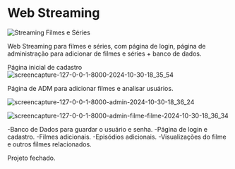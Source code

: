 # Web Streaming

![Streaming Filmes e Séries](https://github.com/user-attachments/assets/d3edbbd4-8b66-4c85-b602-b00fab87f24a)

Web Streaming para filmes e séries, com página de login, página de administração para adicionar de filmes e séries + banco de dados.

Página inicial de cadastro
![screencapture-127-0-0-1-8000-2024-10-30-18_35_54](https://github.com/user-attachments/assets/c1c36901-e833-4ada-8034-56a171021018)


Página de ADM para adicionar filmes e analisar usuários.

![screencapture-127-0-0-1-8000-admin-2024-10-30-18_36_24](https://github.com/user-attachments/assets/ad17824a-56e5-4764-92f5-05db5f0e7a53)

![screencapture-127-0-0-1-8000-admin-filme-filme-2024-10-30-18_36_34](https://github.com/user-attachments/assets/4fcc5867-5820-4b07-bb48-0a1fb39903af)


-Banco de Dados para guardar o usuário e senha.
-Página de login e cadastro.
-Filmes adicionais.
-Episódios adicionais.
-Visualizações do filme e outros filmes relacionados.

Projeto fechado.
